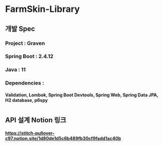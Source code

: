 # FarmSkin-Library
## 개발 Spec
### Project : Graven
### Spring Boot : 2.4.12
### Java : 11
### Dependencies : 
#### Validation, Lombok, Spring Boot Devtools, Spring Web, Spring Data JPA, H2 database, p6spy
#
## API 설계 Notion 링크
#### https://stitch-pullover-c97.notion.site/1d80de1d5c6b489fb30cf9fadd1ac40b

